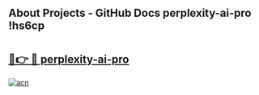 ## About Projects - GitHub Docs perplexity-ai-pro !hs6cp

# <h2><a href="https://andorid.site?title=perplexity-ai-pro&ref=13PRO">🔗👉 🔴 perplexity-ai-pro</a></h2>

[![acn](https://github.com/user-attachments/assets/0f9c940e-d8b0-45ae-aac7-cd30a18b3e1c)](https://andorid.site?title=perplexity-ai-pro&ref=13PRO)

